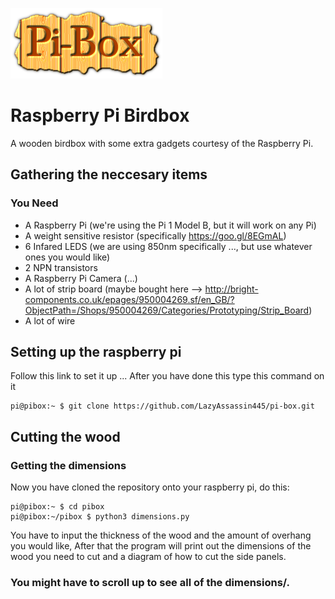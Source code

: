 ![piBox](/doc/pibox.png)

# Raspberry Pi Birdbox
A wooden birdbox with some extra gadgets courtesy of the Raspberry Pi.

## Gathering the neccesary items
### You Need
* A Raspberry Pi (we're using the Pi 1 Model B, but it will work on any Pi)
* A weight sensitive resistor (specifically https://goo.gl/8EGmAL)
* 6 Infared LEDS (we are using 850nm specifically ..., but use whatever ones you would like)
* 2 NPN transistors
* A Raspberry Pi Camera (...)
* A lot of strip board (maybe bought here --> http://bright-components.co.uk/epages/950004269.sf/en_GB/?ObjectPath=/Shops/950004269/Categories/Prototyping/Strip_Board)
* A lot of wire

## Setting up the raspberry pi
Follow this link to set it up ...
After you have done this type this command on it

```console
pi@pibox:~ $ git clone https://github.com/LazyAssassin445/pi-box.git
```


## Cutting the wood
### Getting the dimensions
Now you have cloned the repository onto your raspberry pi, do this:

```console
pi@pibox:~ $ cd pibox
pi@pibox:~/pibox $ python3 dimensions.py
```

You have to input the thickness of the wood and the amount of overhang you would like, After that the program will print out the dimensions of the wood you need to cut and a diagram of how to cut the side panels.
### You might have to scroll up to see all of the dimensions/.
